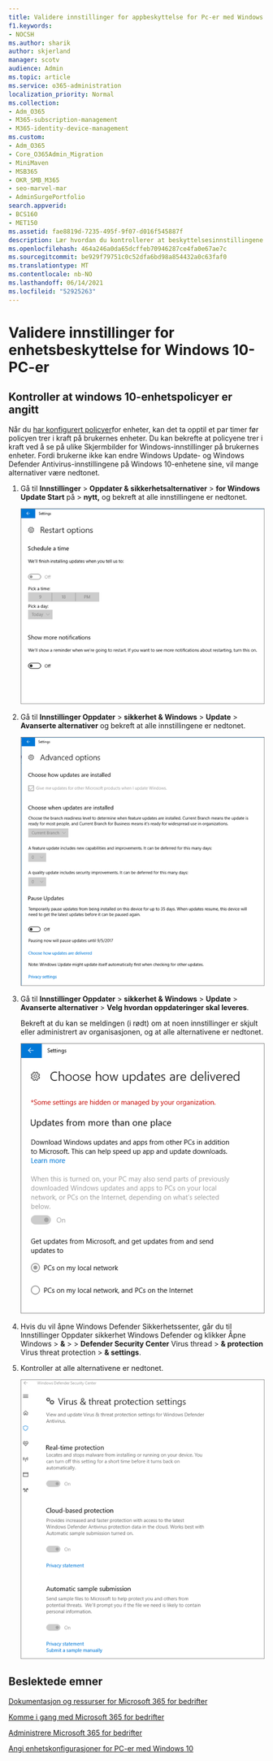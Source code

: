 ```yaml
---
title: Validere innstillinger for appbeskyttelse for Pc-er med Windows 10
f1.keywords:
- NOCSH
ms.author: sharik
author: skjerland
manager: scotv
audience: Admin
ms.topic: article
ms.service: o365-administration
localization_priority: Normal
ms.collection:
- Adm_O365
- M365-subscription-management
- M365-identity-device-management
ms.custom:
- Adm_O365
- Core_O365Admin_Migration
- MiniMaven
- MSB365
- OKR_SMB_M365
- seo-marvel-mar
- AdminSurgePortfolio
search.appverid:
- BCS160
- MET150
ms.assetid: fae8819d-7235-495f-9f07-d016f545887f
description: Lær hvordan du kontrollerer at beskyttelsesinnstillingene for Microsoft 365 for business-apper trer i kraft på brukernes Windows 10-enheter.
ms.openlocfilehash: 464a246a0da65dcffeb70946287ce4fa0e67ae7c
ms.sourcegitcommit: be929f79751c0c52dfa6bd98a854432a0c63faf0
ms.translationtype: MT
ms.contentlocale: nb-NO
ms.lasthandoff: 06/14/2021
ms.locfileid: "52925263"
---
```

# <a name="validate-device-protection-settings-for-windows-10-pcs"></a>Validere innstillinger for enhetsbeskyttelse for Windows 10-PC-er

## <a name="verify-that-windows-10-device-policies-are-set"></a>Kontroller at windows 10-enhetspolicyer er angitt

Når du [har konfigurert policyer](protection-settings-for-windows-10-pcs.md)for enheter, kan det ta opptil et par timer før policyen trer i kraft på brukernes enheter. Du kan bekrefte at policyene trer i kraft ved å se på ulike Skjermbilder for Windows-innstillinger på brukernes enheter. Fordi brukerne ikke kan endre Windows Update- og Windows Defender Antivirus-innstillingene på Windows 10-enhetene sine, vil mange alternativer være nedtonet.
  
1. Gå til **Innstillinger** \> **Oppdater &amp; sikkerhetsalternativer** \> **for Windows Update Start** på \> **nytt,** og bekreft at alle innstillingene er nedtonet. 
    
    ![Alle alternativene for Omstart er nedtonet.](../media/31308da9-18b0-47c5-bbf6-d5fa6747c376.png)
  
2. Gå til **Innstillinger Oppdater** \> **sikkerhet &amp; Windows** \> **Update** \> **Avanserte alternativer** og bekreft at alle innstillingene er nedtonet. 
    
    ![Alternativer for avanserte oppdateringer i Windows er nedtonet.](../media/049cf281-d503-4be9-898b-c0a3286c7fc2.png)
  
3. Gå til **Innstillinger Oppdater** \> **sikkerhet &amp; Windows** \> **Update** \> **Avanserte alternativer** \> **Velg hvordan oppdateringer skal leveres**.
    
    Bekreft at du kan se meldingen (i rødt) om at noen innstillinger er skjult eller administrert av organisasjonen, og at alle alternativene er nedtonet.
    
    ![Velg hvordan oppdateringer leveres-siden angir at innstillingene er skjult eller administrert av organisasjonen.](../media/6b3e37c5-da41-4afd-9983-b4f406216b59.png)
  
4. Hvis du vil åpne Windows Defender Sikkerhetssenter, går du til Innstillinger  Oppdater sikkerhet Windows Defender og klikker Åpne Windows \> **&amp;** \>  \> **Defender Security Center** Virus thread \> **&amp; protection** Virus threat protection \> **&amp; settings**. 
    
5. Kontroller at alle alternativene er nedtonet. 
    
    ![Innstillingene for virus- og trusselbeskyttelse er nedtonet.](../media/9ca68d40-a5d9-49d7-92a4-c581688b5926.png)
  
## <a name="related-topics"></a>Beslektede emner

[Dokumentasjon og ressurser for Microsoft 365 for bedrifter](./index.yml)
  
[Komme i gang med Microsoft 365 for bedrifter](microsoft-365-business-overview.md)
  
[Administrere Microsoft 365 for bedrifter](manage.md)
  
[Angi enhetskonfigurasjoner for PC-er med Windows 10](protection-settings-for-windows-10-pcs.md)
